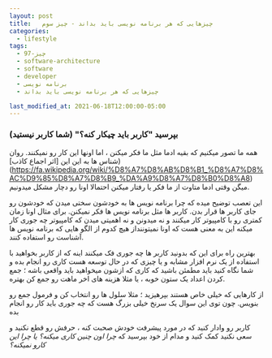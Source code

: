 ```yaml
---
layout: post
title:   چیزهایی که هر برنامه نویسی باید بداند - چیز سوم
categories:
  - lifestyle
tags:
  - 97-چیز
  - software-architecture
  - software
  - developer
  - برنامه نویسی
  - چیزهایی که هر برنامه نویسی باید بداند

last_modified_at: 2021-06-18T12:00:00-05:00
---
```

### بپرسید "کاربر باید چیکار کنه؟" (شما کاربر نیستید)

همه ما تصور میکنیم که بقیه ادما مثل ما فکر میکنن ، اما اونها این کار رو نمیکنند. روان شناس ها به این این [اثر اجماع کاذب])(https://fa.wikipedia.org/wiki/%D8%A7%D8%AB%D8%B1_%D8%A7%D8%AC%D9%85%D8%A7%D8%B9_%DA%A9%D8%A7%D8%B0%D8%A8) میگن
وقتی ادما متاوت از ما فکر یا رفتار میکنن احتمالا اونا رو دچار مشکل میدونیم.

این تعصب توضیح میده که چرا برنامه نویس ها به خودشون سختی میدن که خودشون رو جای کاربر ها قرار بدن. کاربر ها مثل برنامه نویس ها فکر نمیکنن. برای مثال اونا زمان کمتری رو با کامپیوتر کار میکنند و  نه میدونن و نه اهمیتی میدن که کامپیوتر چه جوری کار میکنه
این به معنی هست که اونا نمیتوننداز هیچ کدوم از الگو هایی که برنامه نویس ها آشناست رو استفاده کنند.

بهترین راه برای این که بدونید کاربر ها چه جوری فک میکنند اینه که از کاربر بخواهید با استفاده از یک نرم افزار مشابه و یا چیزی که در حال توسعه هست کاری رو انجام بده و شما نگاه کنید
باید مطمئن باشید که کاری که ازشون میخواهید باید واقعی باشه ؛ جمع کردن اعداد یک ستون خوبه ، یا مثلا هزینه های اخر ماهت رو جمع کن بهتره.

از کارهایی که خیلی خاص هستند بپرهیزید ؛ مثلا سلول ها رو انتخاب کن و فرمول جمع رو بنویس.
چون توی این سوال یک سرنخ خیلی بزرگ هست که چه جوری باید کار رو انجام بده

کاربر رو وادار کنید که در مورد پیشرفت خودش صحبت کنه ، حرفش رو قطع نکنید و سعی نکنید کمک کنید و مدام از خود بپرسید که *چرا اون چنین کاری میکنه؟* *یا چرا این کارو نمیکنه؟* 

